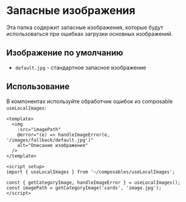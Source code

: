 # Запасные изображения

Эта папка содержит запасные изображения, которые будут использоваться при ошибках загрузки основных изображений.

## Изображение по умолчанию

- `default.jpg` - стандартное запасное изображение

## Использование

В компонентах используйте обработчик ошибок из composable `useLocalImages`:

```vue
<template>
  <img 
    :src="imagePath" 
    @error="(e) => handleImageError(e, '/images/fallback/default.jpg')"
    alt="Описание изображения"
  />
</template>

<script setup>
import { useLocalImages } from '~/composables/useLocalImages';

const { getCategoryImage, handleImageError } = useLocalImages();
const imagePath = getCategoryImage('cards', 'image.jpg');
</script>
``` 